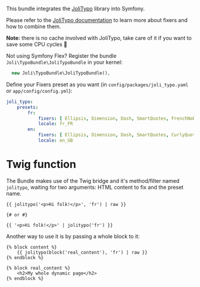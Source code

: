 This bundle integrates the [JoliTypo](https://github.com/jolicode/JoliTypo) library into Symfony.

Please refer to the [JoliTypo documentation](https://github.com/jolicode/JoliTypo/blob/master/README.md) to learn more
about fixers and how to combine them.

**Note:** there is no cache involved with JoliTypo, take care of it if you want to save some CPU cycles :grimacing:

Not using Symfony Flex? Register the bundle `Joli\TypoBundle\JoliTypoBundle` in your kernel:

```php
  new Joli\TypoBundle\JoliTypoBundle(),
```

Define your Fixers preset as you want (in `config/packages/joli_typo.yaml` or `app/config/config.yml`):

```yaml
joli_typo:
    presets:
        fr:
            fixers: [ Ellipsis, Dimension, Dash, SmartQuotes, FrenchNoBreakSpace, CurlyQuote, Trademark ]
            locale: fr_FR
        en:
            fixers: [ Ellipsis, Dimension, Dash, SmartQuotes, CurlyQuote, Trademark ]
            locale: en_GB
```

Twig function
=============

The Bundle makes use of the Twig bridge and it's method/filter named `jolitypo`, waiting for two arguments: HTML content
to fix and the preset name.

```twig
{{ jolitypo('<p>Hi folk!</p>', 'fr') | raw }}

{# or #}

{{ '<p>Hi folk!</p>' | jolitypo('fr') }}
```

Another way to use it is by passing a whole block to it:

```twig
{% block content %}
    {{ jolitypo(block('real_content'), 'fr') | raw }}
{% endblock %}

{% block real_content %}
    <h2>My whole dynamic page</h2>
{% endblock %}
```
